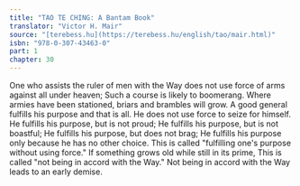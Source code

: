 ```yaml
---
title: "TAO TE CHING: A Bantam Book"
translator: "Victor H. Mair"
source: "[terebess.hu](https://terebess.hu/english/tao/mair.html)"
isbn: "978-0-307-43463-0"
part: 1
chapter: 30
---
```

One who assists the ruler of men with the Way
does not use force of arms against all under heaven;
Such a course is likely to boomerang.
Where armies have been stationed, briars and brambles will grow.
A good general fulfills his purpose
and that is all.
He does not use force to seize for himself.
He fulfills his purpose, but is not proud;
He fulfills his purpose, but is not boastful;
He fulfills his purpose, but does not brag;
He fulfills his purpose only because he has no other choice.
This is called "fulfilling one's purpose without using force."
If something grows old while still in its prime,
This is called "not being in accord with the Way."
Not being in accord with the Way leads to an early demise.